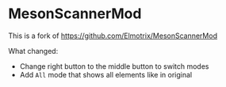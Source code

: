MesonScannerMod
===============

This is a fork of https://github.com/Elmotrix/MesonScannerMod

What changed:
* Change right button to the middle button to switch modes
* Add `All` mode that shows all elements like in original
